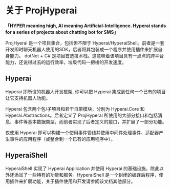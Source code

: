 # 关于 ProjHyperai

**「HYPER meaning high, AI meaning Artificial-Intelligence. Hyperai stands for a series of projects about chatting bot for SMS」**

ProjHyerai 是一个项目集合，包括但不限于 Hyperai/HyperaiShell。前者是一套开发即时聊天机器人使用的SDK，后者将其包装成一个程序并使用插件来扩展自身能力。
dotNet + C# 是项目首选技术栈。这意味着该项目具有一点点的跨平台能力，还说得过去的运行效率，垃圾代码一把梭的开发速度。

## Hyperai

Hyperai 即所谓的机器人开发框架, 你可以把 Hyperai 集成到任何一个已有的项目让它支持机器人功能。

Hyperai 包含两个包/子项目和若干自带模块，分别为 Hyperai.Core 和 Hyperai.Abstractions。后者定义了 ProjHyperai 所使用的大部分接口和包括消息、事件等基本数据类型，而前者实现了后者定义的接口，并扩展了一部分功能。

仅使用 Hyperai 即可以构建一个使用事件管线并使用中间件处理事件、适配器产生事件的应用程序（或整合到一个已有的应用程序中）。

## HyperaiShell

HyperaiShell 实现了 Hyperai Application 并使用 Hyperai 的基础设施。除此以外还添加了一些特有的功能和服务。HyperaiShell 是一个封闭的编译后程序，使用插件来扩展功能，关于插件使用和开发请参阅该文档其他部分。